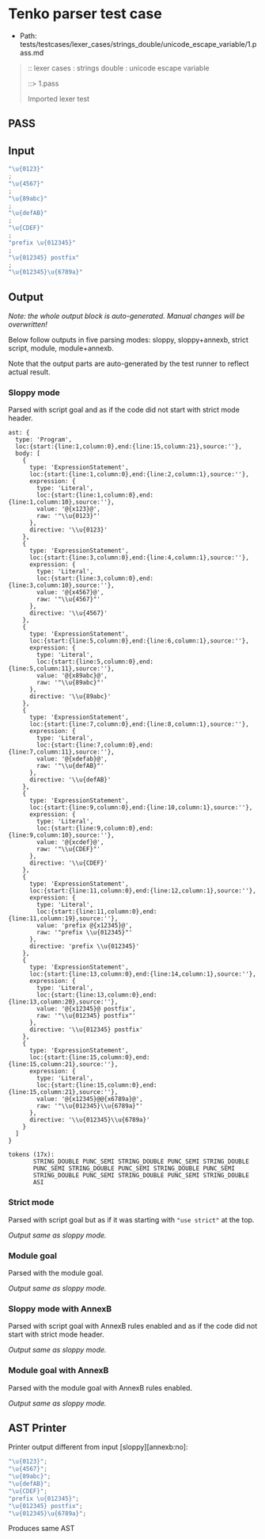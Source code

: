 # Tenko parser test case

- Path: tests/testcases/lexer_cases/strings_double/unicode_escape_variable/1.pass.md

> :: lexer cases : strings double : unicode escape variable
>
> ::> 1.pass
>
> Imported lexer test

## PASS

## Input

`````js
"\u{0123}"
;
"\u{4567}"
;
"\u{89abc}"
;
"\u{defAB}"
;
"\u{CDEF}"
;
"prefix \u{012345}"
;
"\u{012345} postfix"
;
"\u{012345}\u{6789a}"
`````

## Output

_Note: the whole output block is auto-generated. Manual changes will be overwritten!_

Below follow outputs in five parsing modes: sloppy, sloppy+annexb, strict script, module, module+annexb.

Note that the output parts are auto-generated by the test runner to reflect actual result.

### Sloppy mode

Parsed with script goal and as if the code did not start with strict mode header.

`````
ast: {
  type: 'Program',
  loc:{start:{line:1,column:0},end:{line:15,column:21},source:''},
  body: [
    {
      type: 'ExpressionStatement',
      loc:{start:{line:1,column:0},end:{line:2,column:1},source:''},
      expression: {
        type: 'Literal',
        loc:{start:{line:1,column:0},end:{line:1,column:10},source:''},
        value: '@{x123}@',
        raw: '"\\u{0123}"'
      },
      directive: '\\u{0123}'
    },
    {
      type: 'ExpressionStatement',
      loc:{start:{line:3,column:0},end:{line:4,column:1},source:''},
      expression: {
        type: 'Literal',
        loc:{start:{line:3,column:0},end:{line:3,column:10},source:''},
        value: '@{x4567}@',
        raw: '"\\u{4567}"'
      },
      directive: '\\u{4567}'
    },
    {
      type: 'ExpressionStatement',
      loc:{start:{line:5,column:0},end:{line:6,column:1},source:''},
      expression: {
        type: 'Literal',
        loc:{start:{line:5,column:0},end:{line:5,column:11},source:''},
        value: '@{x89abc}@',
        raw: '"\\u{89abc}"'
      },
      directive: '\\u{89abc}'
    },
    {
      type: 'ExpressionStatement',
      loc:{start:{line:7,column:0},end:{line:8,column:1},source:''},
      expression: {
        type: 'Literal',
        loc:{start:{line:7,column:0},end:{line:7,column:11},source:''},
        value: '@{xdefab}@',
        raw: '"\\u{defAB}"'
      },
      directive: '\\u{defAB}'
    },
    {
      type: 'ExpressionStatement',
      loc:{start:{line:9,column:0},end:{line:10,column:1},source:''},
      expression: {
        type: 'Literal',
        loc:{start:{line:9,column:0},end:{line:9,column:10},source:''},
        value: '@{xcdef}@',
        raw: '"\\u{CDEF}"'
      },
      directive: '\\u{CDEF}'
    },
    {
      type: 'ExpressionStatement',
      loc:{start:{line:11,column:0},end:{line:12,column:1},source:''},
      expression: {
        type: 'Literal',
        loc:{start:{line:11,column:0},end:{line:11,column:19},source:''},
        value: 'prefix @{x12345}@',
        raw: '"prefix \\u{012345}"'
      },
      directive: 'prefix \\u{012345}'
    },
    {
      type: 'ExpressionStatement',
      loc:{start:{line:13,column:0},end:{line:14,column:1},source:''},
      expression: {
        type: 'Literal',
        loc:{start:{line:13,column:0},end:{line:13,column:20},source:''},
        value: '@{x12345}@ postfix',
        raw: '"\\u{012345} postfix"'
      },
      directive: '\\u{012345} postfix'
    },
    {
      type: 'ExpressionStatement',
      loc:{start:{line:15,column:0},end:{line:15,column:21},source:''},
      expression: {
        type: 'Literal',
        loc:{start:{line:15,column:0},end:{line:15,column:21},source:''},
        value: '@{x12345}@@{x6789a}@',
        raw: '"\\u{012345}\\u{6789a}"'
      },
      directive: '\\u{012345}\\u{6789a}'
    }
  ]
}

tokens (17x):
       STRING_DOUBLE PUNC_SEMI STRING_DOUBLE PUNC_SEMI STRING_DOUBLE
       PUNC_SEMI STRING_DOUBLE PUNC_SEMI STRING_DOUBLE PUNC_SEMI
       STRING_DOUBLE PUNC_SEMI STRING_DOUBLE PUNC_SEMI STRING_DOUBLE
       ASI
`````

### Strict mode

Parsed with script goal but as if it was starting with `"use strict"` at the top.

_Output same as sloppy mode._

### Module goal

Parsed with the module goal.

_Output same as sloppy mode._

### Sloppy mode with AnnexB

Parsed with script goal with AnnexB rules enabled and as if the code did not start with strict mode header.

_Output same as sloppy mode._

### Module goal with AnnexB

Parsed with the module goal with AnnexB rules enabled.

_Output same as sloppy mode._

## AST Printer

Printer output different from input [sloppy][annexb:no]:

````js
"\u{0123}";
"\u{4567}";
"\u{89abc}";
"\u{defAB}";
"\u{CDEF}";
"prefix \u{012345}";
"\u{012345} postfix";
"\u{012345}\u{6789a}";
````

Produces same AST
